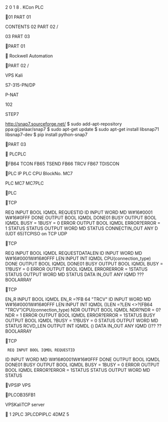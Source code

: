 2 0 1 8
. KCon
PLC


01
PART 01



CONTENTS
02
PART 02
/

03
PART 03


PART 01



Rockwell Automation

 

 

PART 02
/

 

VPS Kali



 





S7-315-PN/DP

P-NAT

102

STEP7 

http://snap7.sourceforge.net/
$ sudo add-apt-repository ppa:gijzelaar/snap7 $ sudo apt-get update $ sudo apt-get install libsnap71 libsnap7-dev $ pip install python-snap7

PART 03


 PLCPLC

FB64 TCON FB65 TSEND FB66 TRCV FB67 TDISCON

PLC IP PLC CPU BlockNo. 
MC7

PLC MC7 MC7PLC

PLC

TCP

    
REQ INPUT BOOL IQMDL REQUESTID 
ID INPUT WORD MD  W#16#0001 W#16#0FFF DONE OUTPUT BOOL IQMDL DONE01 
BUSY OUTPUT BOOL IQMDL BUSY = 1BUSY = 0 ERROR OUTPUT BOOL IQMDL ERROR?ERROR = 1 STATUS STATUS OUTPUT WORD MD STATUS CONNECTIN_OUT ANY D (UDT 65)TCPISO on TCP UDP

TCP

    
REQ INPUT BOOL IQMDL REQUESTDATALEN 
ID INPUT WORD MD  W#16#0001W#16#0FFF LEN INPUT INT IQMDL CPU(connection_type) 
DONE OUTPUT BOOL IQMDL DONE01 BUSY OUTPUT BOOL IQMDL BUSY = 1?BUSY = 0 ERROR OUTPUT BOOL IQMDL ERRORERROR = 1STATUS 
STATUS OUTPUT WORD MD STATUS DATA IN_OUT ANY IQMD ??? BOOLARRAY

TCP

    
EN_R INPUT BOOL IQMDL EN_R =?FB 64 "TRCV" 
ID INPUT WORD MD  W#16#0001W#16#0FFF LEN INPUT INT IQMDL ()LEN =?LEN <>?(FB64 "TRCV")CPU(connection_type) NDR OUTPUT BOOL IQMDL NDR?NDR = 0?NDR = 1 
ERROR OUTPUT BOOL IQMDL ERROR?ERROR = 1STATUS 
BUSY OUTPUT BOOL IQMDL ?BUSY = 1?BUSY = 0 STATUS OUTPUT WORD MD STATUS RCVD_LEN OUTPUT INT IQMDL () DATA IN_OUT ANY IQMD ()?? ??BOOLARRAY

TCP

     REQ INPUT BOOL IQMDL REQUESTID 
ID INPUT WORD MD  W#16#0001W#16#0FFF DONE OUTPUT BOOL IQMDL DONE01 
BUSY OUTPUT BOOL IQMDL BUSY = 1BUSY = 0 ERROR OUTPUT BOOL IQMDL ERROR?ERROR = 1STATUS 
STATUS OUTPUT WORD MD STATUS

VPSIP VPS

PLCOB35FB1 

VPSKaliTCP server 


1 2PLC 3PLCDPIPLC 4DMZ 5




